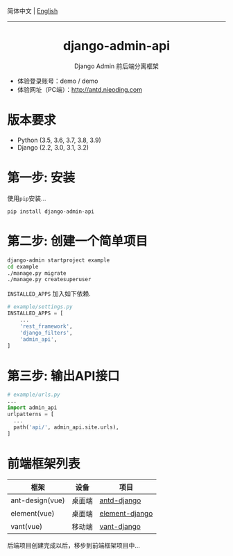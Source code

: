 简体中文 | [English](./README.en-US.md)

----
<h1 align="center">django-admin-api</h1>
<div align="center">Django Admin 前后端分离框架</div>

- 体验登录账号：demo / demo
- 体验网址（PC端）：http://antd.nieoding.com 

# 版本要求

* Python (3.5, 3.6, 3.7, 3.8, 3.9)
* Django (2.2, 3.0, 3.1, 3.2)

# 第一步: 安装

使用`pip`安装...

    pip install django-admin-api


# 第二步: 创建一个简单项目

```bash
django-admin startproject example
cd example
./manage.py migrate
./manage.py createsuperuser
```

`INSTALLED_APPS` 加入如下依赖.
```python
# example/settings.py
INSTALLED_APPS = [
    ...
    'rest_framework',
    'django_filters',
    'admin_api',
]
```

# 第三步: 输出API接口
```python
# example/urls.py
...
import admin_api
urlpatterns = [
  ...
  path('api/', admin_api.site.urls),
]
```

# 前端框架列表

框架 | 设备 | 项目
---|---|---
ant-design(vue) | 桌面端 | [antd-django](https://github.com/django-extend/antd-django.git)
element(vue) | 桌面端 | [element-django](https://github.com/django-extend/element-django.git)
vant(vue) | 移动端 | [vant-django](https://github.com/django-extend/vant-django.git)

后端项目创建完成以后，移步到前端框架项目中...

